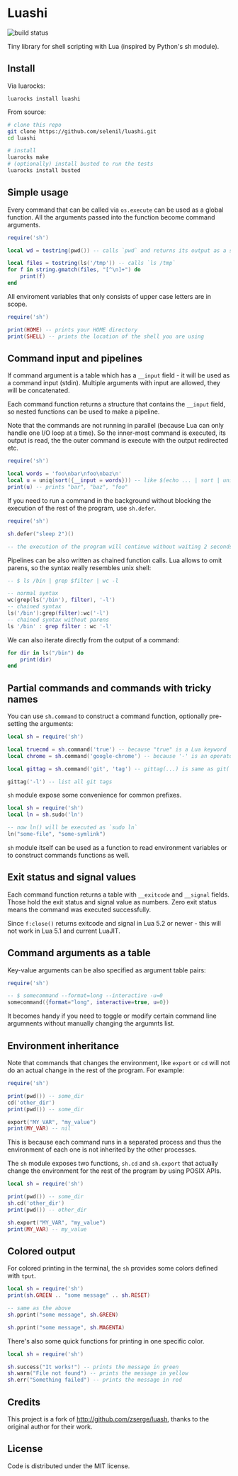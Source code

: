 # Luashi

![build status](https://github.com/selenil/luashi/workflows/Tests/badge.svg)

Tiny library for shell scripting with Lua (inspired by Python's sh module).

## Install

Via luarocks:

```
luarocks install luashi

```

From source: 

```bash
# clone this repo
git clone https://github.com/selenil/luashi.git 
cd luashi

# install
luarocks make 
# (optionally) install busted to run the tests
luarocks install busted
```

## Simple usage

Every command that can be called via `os.execute` can be used as a global function.
All the arguments passed into the function become command arguments.

``` lua
require('sh')

local wd = tostring(pwd()) -- calls `pwd` and returns its output as a string

local files = tostring(ls('/tmp')) -- calls `ls /tmp`
for f in string.gmatch(files, "[^\n]+") do
	print(f)
end
```

All enviroment variables that only consists of upper case letters are in scope.

```lua
require('sh')

print(HOME) -- prints your HOME directory
print(SHELL) -- prints the location of the shell you are using
```

## Command input and pipelines

If command argument is a table which has a `__input` field - it will be used as
a command input (stdin). Multiple arguments with input are allowed, they will
be concatenated.

Each command function returns a structure that contains the `__input`
field, so nested functions can be used to make a pipeline.

Note that the commands are not running in parallel (because Lua can only handle
one I/O loop at a time). So the inner-most command is executed, its output is
read, the the outer command is execute with the output redirected etc.

``` lua
require('sh')

local words = 'foo\nbar\nfoo\nbaz\n'
local u = uniq(sort({__input = words})) -- like $(echo ... | sort | uniq)
print(u) -- prints "bar", "baz", "foo"
```

If you need to run a command in the background without blocking the execution of the rest
of the program, use `sh.defer`. 

```lua
require('sh')

sh.defer("sleep 2")()

-- the execution of the program will continue without waiting 2 seconds
```

Pipelines can be also written as chained function calls. Lua allows to omit parens, so the syntax really resembles unix shell:

``` lua
-- $ ls /bin | grep $filter | wc -l

-- normal syntax
wc(grep(ls('/bin'), filter), '-l')
-- chained syntax
ls('/bin'):grep(filter):wc('-l')
-- chained syntax without parens
ls '/bin' : grep filter : wc '-l'
```

We can also iterate directly from the output of a command: 

```lua
for dir in ls("/bin") do
	print(dir)
end
```

## Partial commands and commands with tricky names

You can use `sh.command` to construct a command function, optionally
pre-setting the arguments:

``` lua
local sh = require('sh')

local truecmd = sh.command('true') -- because "true" is a Lua keyword
local chrome = sh.command('google-chrome') -- because '-' is an operator

local gittag = sh.command('git', 'tag') -- gittag(...) is same as git('tag', ...)

gittag('-l') -- list all git tags
```

`sh` module expose some convenience for common prefixes. 

```lua
local sh = require('sh')
local ln = sh.sudo('ln')

-- now ln() will be executed as `sudo ln`
ln("some-file", "some-symlink")
```

`sh` module itself can be used as a function to read environment variables or to construct commands functions as well.

## Exit status and signal values

Each command function returns a table with `__exitcode` and `__signal` fields.
Those hold the exit status and signal value as numbers. Zero exit status means
the command was executed successfully.

Since `f:close()` returns exitcode and signal in Lua 5.2 or newer - this will
not work in Lua 5.1 and current LuaJIT.

## Command arguments as a table

Key-value arguments can be also specified as argument table pairs:

```lua
require('sh')

-- $ somecommand --format=long --interactive -u=0
somecommand({format="long", interactive=true, u=0})
```
It becomes handy if you need to toggle or modify certain command line
argumnents without manually changing the argumnts list.

## Environment inheritance

Note that commands that changes the environment, like `export` or `cd` will not do an actual 
change in the rest of the program. For example: 

```lua
require('sh')

print(pwd()) -- some_dir
cd('other_dir')
print(pwd()) -- some_dir

export("MY_VAR", "my_value")
print(MY_VAR) -- nil
```

This is because each command runs in a separated process and thus the environment of each one
is not inherited by the other processes. 

The `sh` module exposes two functions, `sh.cd` and `sh.export` that actually change the environment for the rest of the program by using POSIX APIs. 

```lua
local sh = require('sh')

print(pwd()) -- some_dir
sh.cd('other_dir')
print(pwd()) -- other_dir

sh.export("MY_VAR", "my_value")
print(MY_VAR) -- my_value
```

## Colored output

For colored printing in the terminal, the `sh` provides some colors defined with `tput`. 

```lua
local sh = require('sh')
print(sh.GREEN .. "some message" .. sh.RESET)

-- same as the above
sh.pprint("some message", sh.GREEN)

sh.pprint("some message", sh.MAGENTA)
```

There's also some quick functions for printing in one specific color.

```lua
local sh = require('sh')

sh.success("It works!") -- prints the message in green
sh.warn("File not found") -- prints the message in yellow
sh.err("Something failed") -- prints the message in red
```

## Credits 

This project is a fork of http://github.com/zserge/luash, thanks to the original author for their work.

## License

Code is distributed under the MIT license.
